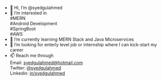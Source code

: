- 👋 Hi, I’m @syedgulahmed
- 👀 I’m interested in
              <br />#MERN
              <br />#Android Development
              <br />#SpringBoot 
              <br />#AWS
- 🌱 I’m currently learning MERN Stack and Java Microservices
- 💞️ I’m looking for enterly level job or internship where I can kick-start my career
- 📫 Reach me through
                <br />Email: syedgulahmed@hotmail.com
                <br />Twitter: [@syedgulahmed](https://twitter.com/syed_gulahmed)
                <br />Linkedin: [in/syedgulahmed](https://linkedin.com/in/syedgulahmed)

<!---
syedgulahmed/syedgulahmed is a ✨ special ✨ repository because its `README.md` (this file) appears on your GitHub profile.
You can click the Preview link to take a look at your changes.
--->
